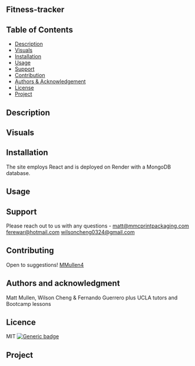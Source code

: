 ## Fitness-tracker


## Table of Contents
  - [Description](#project-description)
  - [Visuals](#visuals)
  - [Installation](#installation)
  - [Usage](#usage)
  - [Support](#support)
  - [Contribution](#contribution)
  - [Authors & Acknowledgement](#authors-and-acknowledgment)
  - [License](#license)
  - [Project](#project-status)


## Description



## Visuals



## Installation
The site employs React and is deployed on Render with a MongoDB database.


## Usage


## Support
Please reach out to us with any questions - 
matt@mmcprintpackaging.com
ferewar@hotmail.com
wilsoncheng0324@gmail.com


## Contributing
Open to suggestions!
[MMullen4](https://github.com/MMullen4)


## Authors and acknowledgment
Matt Mullen, Wilson Cheng & Fernando Guerrero
plus UCLA tutors and Bootcamp lessons


## Licence
MIT
  [![Generic badge](https://img.shields.io/badge/License-MIT-green.svg)](https://choosealicense.com/licenses/mit/.)


## Project
